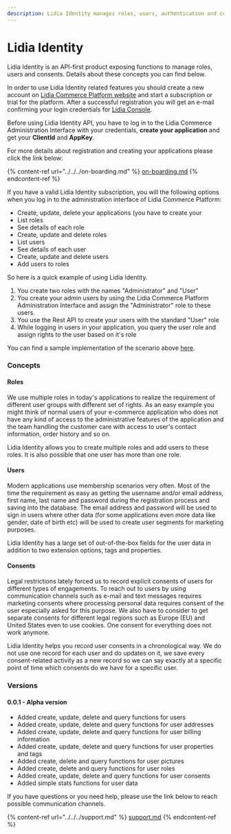 ```yaml
---
description: Lidia Identity manages roles, users, authentication and consents
---
```


# Lidia Identity

Lidia Identity is an API-first product exposing functions to manage roles, users and consents. Details about these concepts you can find below.

In order to use Lidia Identity related features you should create a new account on [Lidia Commerce Platform website](https://www.lidiacommerce.com) and start a subscription or trial for the platform. After a successful registration you will get an e-mail confirming your login credentials for [Lidia Console](https://console.lidiacommerce.com).

Before using Lidia Identity API, you have to log in to the Lidia Commerce Administration Interface with your credentials, **create your application** and get your **ClientId** and **AppKey**.

For more details about registration and creating your applications please click the link below:

{% content-ref url="../../../on-boarding.md" %}
[on-boarding.md](../../../on-boarding.md)
{% endcontent-ref %}

If you have a valid Lidia Identity subscription, you will the following options when you log in to the administration interface of Lidia Commerce Platform:

* Create, update, delete your applications (you have to create your
* List roles
* See details of each role
* Create, update and delete roles
* List users
* See details of each user
* Create, update and delete users
* Add users to roles

So here is a quick example of using Lidia Identity.

1. You create two roles with the names "Administrator" and "User"
2. You create your admin users by using the Lidia Commerce Platform Administration Interface and assign the "Administrator" role to these users.
3. You use the Rest API to create your users with the standard "User" role
4. While logging in users in your application, you query the user role and assign rights to the user based on it's role

You can find a sample implementation of the scenario above [here](broken-reference).

### Concepts

#### Roles

We use multiple roles in today's applications to realize the requirement of different user groups with different set of rights. As an easy example you might think of normal users of your e-commerce application who does not have any kind of access to the administrative features of the application and the team handling the customer care with access to user's contact information, order history and so on.

Lidia Identity allows you to create multiple roles and add users to these roles. It is also possible that one user has more than one role.

#### Users

Modern applications use membership scenarios very often. Most of the time the requirement as easy as getting the username and/or email address, first name, last name and password during the registration process and saving into the database. The email address and password will be used to sign in users where other data (for some applications even more data like gender, date of birth etc) will be used to create user segments for marketing purposes.

Lidia Identity has a large set of out-of-the-box fields for the user data in addition to two extension options, tags and properties.

#### Consents

Legal restrictions lately forced us to record explicit consents of users for different types of engagements. To reach out to users by using communication channels such as e-mail and text messages requires marketing consents where processing personal data requires consent of the user especially asked for this purpose. We also have to consider to get separate consents for different legal regions such as Europe (EU) and United States even to use cookies. One consent for everything does not work anymore.

Lidia Identity helps you record user consents in a chronological way. We do not use one record for each user and do updates on it, we save every consent-related activity as a new record so we can say exactly at a specific point of time which consents do we have for a specific user.

### Versions

#### 0.0.1 - Alpha version

* Added create, update, delete and query functions for users
* Added create, update, delete and query functions for user addresses
* Added create, update, delete and query functions for user billing information
* Added create, update, delete and query functions for user properties and tags
* Added create, delete and query functions for user pictures
* Added create, delete and query functions for user roles
* Added create, update, delete and query functions for user consents
* Added simple stats functions for user data

If you have questions or you need help, please use the link below to reach possible communication channels.

{% content-ref url="../../../support.md" %}
[support.md](../../../support.md)
{% endcontent-ref %}
